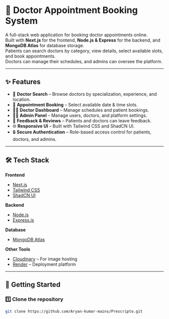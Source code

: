 # 🏥 Doctor Appointment Booking System

A full-stack web application for booking doctor appointments online.  
Built with **Next.js** for the frontend, **Node.js & Express** for the backend, and **MongoDB Atlas** for database storage.  
Patients can search doctors by category, view details, select available slots, and book appointments.  
Doctors can manage their schedules, and admins can oversee the platform.

---

## ✨ Features

- 🏥 **Doctor Search** – Browse doctors by specialization, experience, and location.
- 📅 **Appointment Booking** – Select available date & time slots.
- 🧑‍⚕️ **Doctor Dashboard** – Manage schedules and patient bookings.
- 👩‍💻 **Admin Panel** – Manage users, doctors, and platform settings.
- 💬 **Feedback & Reviews** – Patients and doctors can leave feedback.
- 🌐 **Responsive UI** – Built with Tailwind CSS and ShadCN UI.
- 🔒 **Secure Authentication** – Role-based access control for patients, doctors, and admins.

---

## 🛠 Tech Stack

**Frontend**
- [Next.js](https://nextjs.org/)  
- [Tailwind CSS](https://tailwindcss.com/)  
- [ShadCN UI](https://ui.shadcn.com/)

**Backend**
- [Node.js](https://nodejs.org/)  
- [Express.js](https://expressjs.com/)

**Database**
- [MongoDB Atlas](https://www.mongodb.com/atlas)

**Other Tools**
- [Cloudinary](https://cloudinary.com/) – For image hosting  
- [Render](https://render.com/) – Deployment platform

---

## 🚀 Getting Started

### 1️⃣ Clone the repository
```bash
git clone https://github.com/Aryan-kumar-mains/Prescripto.git

